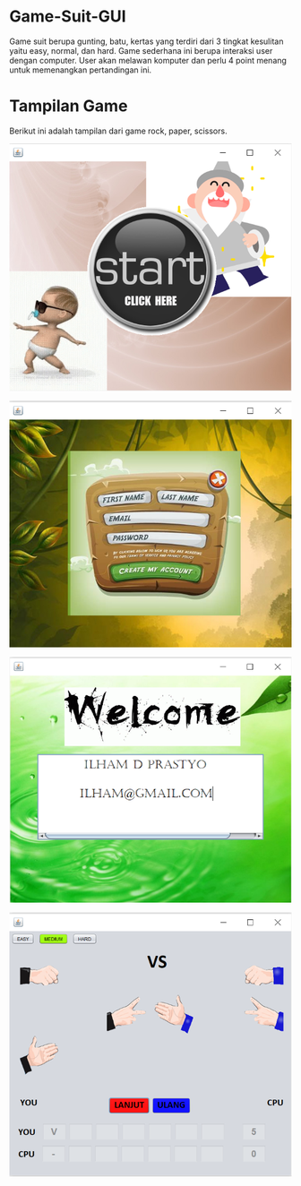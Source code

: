 # Game-Suit-GUI
Game suit berupa gunting, batu, kertas yang terdiri dari 3 tingkat kesulitan yaitu easy, normal, dan hard. Game sederhana ini berupa interaksi user dengan computer. User akan melawan komputer dan perlu 4 point menang untuk memenangkan pertandingan ini.

# Tampilan Game
Berikut ini adalah tampilan dari game rock, paper, scissors.

![Display Awal Masuk Game](display_awal.PNG)

![Display Login Game](display_login.PNG)

![Display Masuk Game](display_masuk.PNG)

![Display Setelah Masuk didalam Game](in_game.PNG)
